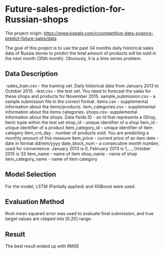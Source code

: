 # Future-sales-prediction-for-Russian-shops
The project origin: https://www.kaggle.com/c/competitive-data-science-predict-future-sales/data

The goal of this project is to use the past 34 months daily historical sales data of Russia stores to predict the total amount of products will be sold in the next month (35th month). Obviously, it is a time series problem.
## Data Description
-sales_train.csv - the training set. Daily historical data from January 2013 to October 2015.
-test.csv - the test set. You need to forecast the sales for these shops and products for November 2015.
sample_submission.csv - a sample submission file in the correct format.
items.csv - supplemental information about the items/products.
item_categories.csv  - supplemental information about the items categories.
shops.csv- supplemental information about the shops.
Data fields
ID - an Id that represents a (Shop, Item) tuple within the test set
shop_id - unique identifier of a shop
item_id - unique identifier of a product
item_category_id - unique identifier of item category
item_cnt_day - number of products sold. You are predicting a monthly amount of this measure
item_price - current price of an item
date - date in format dd/mm/yyyy
date_block_num - a consecutive month number, used for convenience. January 2013 is 0, February 2013 is 1,..., October 2015 is 33
item_name - name of item
shop_name - name of shop
item_category_name - name of item category
## Model Selection
For the model, LSTM (Partially applied) and XGBoost were used.
## Evaluation Method
Root mean squared error was used to evaluate final submission, and true target values are clipped into [0,20] range.
## Result
The best result ended up with RMSE 
